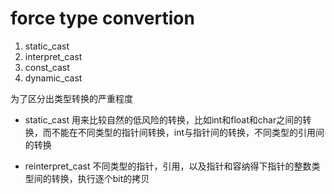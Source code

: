 # force type convertion

   1. static_cast
   2. interpret_cast
   3. const_cast
   4. dynamic_cast

为了区分出类型转换的严重程度

+ static_cast 用来比较自然的低风险的转换，比如int和float和char之间的转换，而不能在不同类型的指针间转换，int与指针间的转换，不同类型的引用间的转换
  
+ reinterpret_cast 不同类型的指针，引用，以及指针和容纳得下指针的整数类型间的转换，执行逐个bit的拷贝
